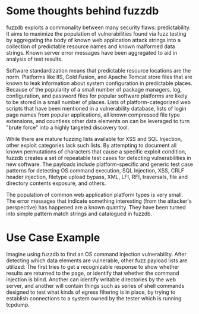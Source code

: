 # Some thoughts behind fuzzdb #

fuzzdb exploits a commonality between many security flaws: predictability. It aims to maximize the population of vulnerabilities found via fuzz testing by aggregating the body of known web application attack strings into a collection of predictable resource names and known malformed data strings. Known server error messages have been aggregated to aid in analysis of test results.

Software standardization means that predictable resource locations are the norm. Platforms like IIS, Cold Fusion, and Apache Tomcat store files that are known to leak information about system configuration in predictable places. Because of the popularity of a small number of package managers, log, configuration, and password files for popular software platforms are likely to be stored in a small number of places. Lists of platform-categorized web scripts that have been mentioned in a vulnerability database, lists of login page names from popular applications, all known compressed file type extensions, and countless other data elements on can be leveraged to turn "brute force" into a highly targeted discovery tool.

While there are mature fuzzing lists available for XSS and SQL Injection, other exploit categories lack such lists. By attempting to document all known permutations of characters that cause a specific exploit condition, fuzzdb creates a set of repeatable test cases for detecting vulnerabilities in new software. The payloads include platform-specific and generic test case patterns for detecting OS command execution, SQL Injection, XSS, CRLF header injection, filetype upload bypass, XML, LFI, RFI, traversals, file and directory contents exposure, and others.

The population of common web application platform types is very small. The error messages that indicate something interesting (from the attacker's perspective) has happened are a known quantity. They have been turned into simple pattern match strings and catalogued in fuzzdb.

# Use Case Example #

Imagine using fuzzdb to find an OS command injection vulnerability. After detecting which data elements are vulnerable, other fuzz payload lists are utilized: The first tries to get a recognizable response to show whether results are returned to the page, or identify that whether the command injection is blind. Another can identify writable directories by the web server, and another will contain things such as series of shell commands designed to test what kinds of egress filtering is in place, by trying to establish connections to a system owned by the tester which is running tcpdump.